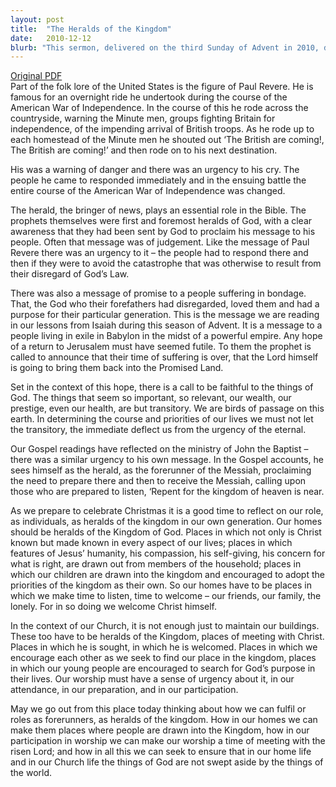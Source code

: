 ```yaml
---
layout: post
title:  "The Heralds of the Kingdom"
date:   2010-12-12
blurb: "This sermon, delivered on the third Sunday of Advent in 2010, draws parallels between the role of heralds in history and the Bible, and our modern roles as Christians. It emphasizes the importance of our homes and churches as places where Christ is known and made known. The sermon encourages listeners to reflect on their roles as 'heralds of the kingdom' in their generation."
---
```

[Original PDF](/assets/pdf/advent32010.pdf)    
Part of the folk lore of the United States is the figure of Paul Revere. He is famous for an overnight ride he undertook during the course of the American War of Independence. In the course of this he rode across the countryside, warning the Minute men, groups fighting Britain for independence, of the impending arrival of British troops. As he rode up to each homestead of the Minute men he shouted out ‘The British are coming!, The British are coming!’ and then rode on to his next destination.

His was a warning of danger and there was an urgency to his cry. The people he came to responded immediately and in the ensuing battle the entire course of the American War of Independence was changed.

The herald, the bringer of news, plays an essential role in the Bible. The prophets themselves were first and foremost heralds of God, with a clear awareness that they had been sent by God to proclaim his message to his people. Often that message was of judgement. Like the message of Paul Revere there was an urgency to it – the people had to respond there and then if they were to avoid the catastrophe that was otherwise to result from their disregard of God’s Law.

There was also a message of promise to a people suffering in bondage. That, the God who their forefathers had disregarded, loved them and had a purpose for their particular generation. This is the message we are reading in our lessons from Isaiah during this season of Advent. It is a message to a people living in exile in Babylon in the midst of a powerful empire. Any hope of a return to Jerusalem must have seemed futile. To them the prophet is called to announce that their time of suffering is over, that the Lord himself is going to bring them back into the Promised Land.

Set in the context of this hope, there is a call to be faithful to the things of God. The things that seem so important, so relevant, our wealth, our prestige, even our health, are but transitory. We are birds of passage on this earth. In determining the course and priorities of our lives we must not let the transitory, the immediate deflect us from the urgency of the eternal.

Our Gospel readings have reflected on the ministry of John the Baptist – there was a similar urgency to his own message. In the Gospel accounts, he sees himself as the herald, as the forerunner of the Messiah, proclaiming the need to prepare there and then to receive the Messiah, calling upon those who are prepared to listen, ‘Repent for the kingdom of heaven is near.

As we prepare to celebrate Christmas it is a good time to reflect on our role, as individuals, as heralds of the kingdom in our own generation. Our homes should be heralds of the Kingdom of God. Places in which not only is Christ known but made known in every aspect of our lives; places in which features of Jesus’ humanity, his compassion, his self-giving, his concern for what is right, are drawn out from members of the household; places in which our children are drawn into the kingdom and encouraged to adopt the priorities of the kingdom as their own. So our homes have to be places in which we make time to listen, time to welcome – our friends, our family, the lonely. For in so doing we welcome Christ himself.

In the context of our Church, it is not enough just to maintain our buildings. These too have to be heralds of the Kingdom, places of meeting with Christ. Places in which he is sought, in which he is welcomed. Places in which we encourage each other as we seek to find our place in the kingdom, places in which our young people are encouraged to search for God’s purpose in their lives. Our worship must have a sense of urgency about it, in our attendance, in our preparation, and in our participation.

May we go out from this place today thinking about how we can fulfil or roles as forerunners, as heralds of the kingdom. How in our homes we can make them places where people are drawn into the Kingdom, how in our participation in worship we can make our worship a time of meeting with the risen Lord; and how in all this we can seek to ensure that in our home life and in our Church life the things of God are not swept aside by the things of the world.
